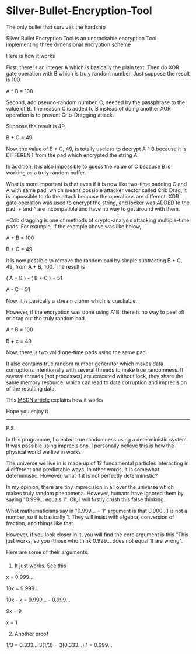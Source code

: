 Silver-Bullet-Encryption-Tool
=============================
The only bullet that survives the hardship

Silver Bullet Encryption Tool is an uncrackable encryption Tool implementing three dimensional encryption scheme

Here is how it works

First, there is an integer A which is basically the plain text. Then do XOR gate operation with B which is truly random number. Just suppose the result is 100

A ^ B = 100

Second, add pseudo-random number, C, seeded by the passphrase to the value of B. The reason C is added to B instead of doing another XOR operation is to prevent Crib-Dragging attack. 

Suppose the result is 49.

B + C = 49

Now, the value of B + C, 49, is totally useless to decrypt A ^ B because it is DIFFERENT from the pad which encrypted the string A.

In addition, it is also impossible to guess the value of C because B is working as a truly random buffer.

What is more important is that even if it is now like two-time padding C and A with same pad, which means possible attacker vector called Crib Drag, it is impossible to do the attack because the operations are different. XOR gate operation was used to encrypt the string, and locker was ADDED to the pad. + and ^ are incompatible and have no way to get around with them.


*Crib dragging is one of methods of crypto-analysis attacking multiple-time pads. For example, if the example above was like below,

A + B = 100

B + C = 49

it is now possible to remove the random pad by simple subtracting B + C, 49, from A + B, 100. The result is 

( A + B ) - ( B + C ) = 51

A - C = 51

Now, it is basically a stream cipher which is crackable.

However, if the encryption was done using A^B, there is no way to peel off or drag out the truly random pad.

A ^ B = 100

B + c = 49

Now, there is two valid one-time pads using the same pad.

It also contains true random number generator which makes data corruptions intentionally with several threads to make true randomness. If several threads (not processes) are executed without lock, they share the same memory resource, which can lead to data corruption and imprecision of the resulting data.

This [MSDN article](https://msdn.microsoft.com/en-us/magazine/cc163744.aspx) explains how it works

Hope you enjoy it



---------------------------------------
P.S.

In this programme, I created true randomness using a deterministic system. It was possible using imprecisions. I personally believe this is how the physical world we live in works

The universe we live in is made up of 12 fundamental particles interacting in 4 different and predictable ways. In other words, it is somewhat deterministic. However, what if it is not perfectly deterministic?

In my opinion, there are tiny imprecision in all over the universe which makes truly random phenomena. However, humans have ignored them by saying "0.999... equals 1". Ok, I will firstly crush this false thinking.

What mathematicians say in "0.999... = 1" argument is that 0.000...1 is not a number, so it is basically 1. They will insist with algebra, conversion of fraction, and things like that.

However, if you look closer in it, you will find the core argument is this "This just works, so you (those who think 0.999... does not equal 1) are wrong".


Here are some of their arguments.
####
1. It just works. See this

x = 0.999...

10x = 9.999...

10x - x = 9.999... - 0.999...

9x = 9

x = 1

2. Another proof

1/3 = 0.333...
3(1/3) = 3(0.333...)
1 = 0.999...

